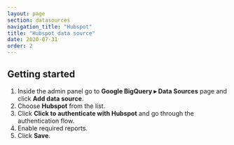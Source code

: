 ```yaml
---
layout: page
section: datasources
navigation_title: "Hubspot"
title: "Hubspot data source"
date: 2020-07-31
order: 2
---
```


## Getting started

1. Inside the admin panel go to **Google BigQuery ▸ Data Sources** page and click **Add data source**.
2. Choose **Hubspot** from the list.
3. Click **Click to authenticate with Hubspot** and go through the authentication flow.
4. Enable required reports.
5. Click **Save**.
